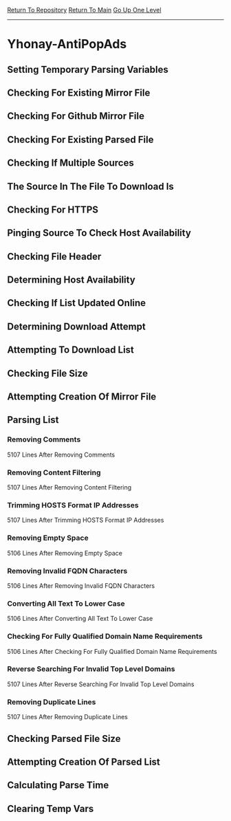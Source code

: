 [Return To Repository](https://github.com/deathbybandaid/piholeparser/)
[Return To Main](https://github.com/deathbybandaid/piholeparser/blob/master/RecentRunLogs/Mainlog.md)
[Go Up One Level](https://github.com/deathbybandaid/piholeparser/blob/master/RecentRunLogs/TopLevelScripts/30-Processing-Blacklists.md)
____________________________________
# Yhonay-AntiPopAds
## Setting Temporary Parsing Variables
## Checking For Existing Mirror File
## Checking For Github Mirror File
## Checking For Existing Parsed File
## Checking If Multiple Sources
## The Source In The File To Download Is
## Checking For HTTPS
## Pinging Source To Check Host Availability
## Checking File Header
## Determining Host Availability
## Checking If List Updated Online
## Determining Download Attempt
## Attempting To Download List
## Checking File Size
## Attempting Creation Of Mirror File
## Parsing List
### Removing Comments
5107 Lines After Removing Comments
### Removing Content Filtering
5107 Lines After Removing Content Filtering
### Trimming HOSTS Format IP Addresses
5107 Lines After Trimming HOSTS Format IP Addresses
### Removing Empty Space
5106 Lines After Removing Empty Space
### Removing Invalid FQDN Characters
5106 Lines After Removing Invalid FQDN Characters
### Converting All Text To Lower Case
5106 Lines After Converting All Text To Lower Case
### Checking For Fully Qualified Domain Name Requirements
5106 Lines After Checking For Fully Qualified Domain Name Requirements
### Reverse Searching For Invalid Top Level Domains
5107 Lines After Reverse Searching For Invalid Top Level Domains
### Removing Duplicate Lines
5107 Lines After Removing Duplicate Lines
## Checking Parsed File Size
## Attempting Creation Of Parsed List
## Calculating Parse Time
## Clearing Temp Vars
